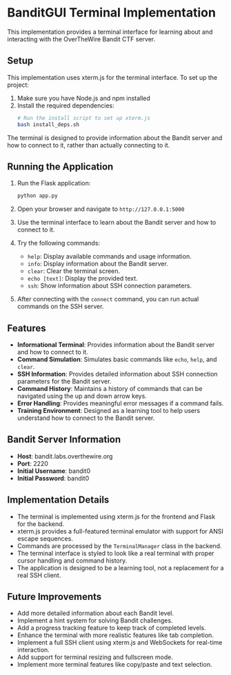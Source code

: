 # BanditGUI Terminal Implementation

This implementation provides a terminal interface for learning about and interacting with the OverTheWire Bandit CTF server.

## Setup

This implementation uses xterm.js for the terminal interface. To set up the project:

1. Make sure you have Node.js and npm installed
2. Install the required dependencies:
   ```bash
   # Run the install script to set up xterm.js
   bash install_deps.sh
   ```

The terminal is designed to provide information about the Bandit server and how to connect to it, rather than actually connecting to it.

## Running the Application

1. Run the Flask application:
   ```bash
   python app.py
   ```

2. Open your browser and navigate to `http://127.0.0.1:5000`

3. Use the terminal interface to learn about the Bandit server and how to connect to it.

4. Try the following commands:
   - `help`: Display available commands and usage information.
   - `info`: Display information about the Bandit server.
   - `clear`: Clear the terminal screen.
   - `echo [text]`: Display the provided text.
   - `ssh`: Show information about SSH connection parameters.

5. After connecting with the `connect` command, you can run actual commands on the SSH server.

## Features

- **Informational Terminal**: Provides information about the Bandit server and how to connect to it.
- **Command Simulation**: Simulates basic commands like `echo`, `help`, and `clear`.
- **SSH Information**: Provides detailed information about SSH connection parameters for the Bandit server.
- **Command History**: Maintains a history of commands that can be navigated using the up and down arrow keys.
- **Error Handling**: Provides meaningful error messages if a command fails.
- **Training Environment**: Designed as a learning tool to help users understand how to connect to the Bandit server.

## Bandit Server Information

- **Host**: bandit.labs.overthewire.org
- **Port**: 2220
- **Initial Username**: bandit0
- **Initial Password**: bandit0

## Implementation Details

- The terminal is implemented using xterm.js for the frontend and Flask for the backend.
- xterm.js provides a full-featured terminal emulator with support for ANSI escape sequences.
- Commands are processed by the `TerminalManager` class in the backend.
- The terminal interface is styled to look like a real terminal with proper cursor handling and command history.
- The application is designed to be a learning tool, not a replacement for a real SSH client.

## Future Improvements

- Add more detailed information about each Bandit level.
- Implement a hint system for solving Bandit challenges.
- Add a progress tracking feature to keep track of completed levels.
- Enhance the terminal with more realistic features like tab completion.
- Implement a full SSH client using xterm.js and WebSockets for real-time interaction.
- Add support for terminal resizing and fullscreen mode.
- Implement more terminal features like copy/paste and text selection.
